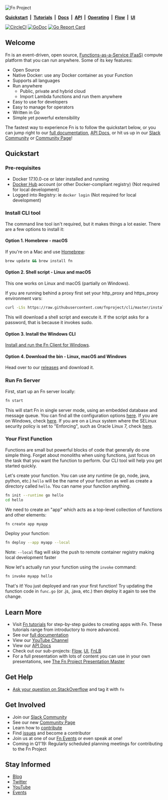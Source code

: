 <a id="top"></a>
![Fn Project](http://fnproject.io/images/fn-300x125.png)

**[Quickstart](https://github.com/lean-mu/mu#quickstart)&nbsp; | &nbsp;[Tutorials](https://fnproject.io/tutorials)&nbsp; |  &nbsp;[Docs](https://github.com/fnproject/docs)&nbsp; | &nbsp;[API](http://petstore.swagger.io/?url=https://raw.githubusercontent.com/fnproject/fn/master/docs/swagger_v2.yml)&nbsp; | &nbsp;[Operating](https://github.com/fnproject/docs/blob/master/fn/README.md#for-operators)&nbsp; | &nbsp;[Flow](https://github.com/fnproject/flow)&nbsp; | &nbsp;[UI](https://github.com/fnproject/ui)**

[![CircleCI](https://circleci.com/gh/fnproject/fn.svg?style=svg&circle-token=6a62ac329bc5b68b484157fbe88df7612ffd9ea0)](https://circleci.com/gh/fnproject/fn) [![GoDoc](https://godoc.org/github.com/lean-mu/mu?status.svg)](https://godoc.org/github.com/lean-mu/mu)
[![Go Report Card](https://goreportcard.com/badge/github.com/lean-mu/mu)](https://goreportcard.com/report/github.com/lean-mu/mu)

## Welcome
Fn is an event-driven, open source, [Functions-as-a-Service (FaaS)](https://github.com/fnproject/docs/blob/master/fn/general/introduction.md) compute platform that you can run anywhere. Some of its key features:

* Open Source
* Native Docker: use any Docker container as your Function
* Supports all languages
* Run anywhere
  * Public, private and hybrid cloud
  * Import Lambda functions and run them anywhere
* Easy to use for developers
* Easy to manage for operators
* Written in Go
* Simple yet powerful extensibility

The fastest way to experience Fn is to follow the quickstart below, or you can jump right to our [full documentation](https://github.com/fnproject/docs), [API Docs](http://petstore.swagger.io/?url=https://raw.githubusercontent.com/fnproject/fn/master/docs/swagger_v2.yml), or hit us up in our [Slack Community](http://slack.fnproject.io) or [Community Page](https://github.com/fnproject/docs/blob/master/COMMUNITY.md)!


## Quickstart

### Pre-requisites

* Docker 17.10.0-ce or later installed and running
* [Docker Hub](https://hub.docker.com/) account (or other Docker-compliant registry) (Not required for local development)
* Logged into Registry: ie `docker login` (Not required for local development)

### Install CLI tool

The command line tool isn't required, but it makes things a lot easier. There are a few options to install it:

#### Option 1. Homebrew - macOS

If you're on a Mac and use [Homebrew](https://brew.sh/):

```sh
brew update && brew install fn
```

#### Option 2. Shell script - Linux and macOS

This one works on Linux and macOS (partially on Windows).

If you are running behind a proxy first set your http_proxy and https_proxy environment vars:

```sh
curl -LSs https://raw.githubusercontent.com/fnproject/cli/master/install | sh
```

This will download a shell script and execute it. If the script asks for a password, that is because it invokes sudo.

#### Option 3. Install the Windows CLI
[Install and run the Fn Client for Windows](https://github.com/fnproject/docs/blob/master/fn/develop/running-fn-client-windows.md).


#### Option 4. Download the bin - Linux, macOS and Windows
Head over to our [releases](https://github.com/fnproject/cli/releases) and download it.


### Run Fn Server

First, start up an Fn server locally:

```sh
fn start
```

This will start Fn in single server mode, using an embedded database and message queue. You can find all the
configuration options [here](https://github.com/fnproject/docs/blob/master/fn/operate/options.md). If you are on Windows, check [here](https://github.com/fnproject/docs/blob/master/fn/operate/windows.md).
If you are on a Linux system where the SELinux security policy is set to "Enforcing", such as Oracle Linux 7, check
[here](https://github.com/fnproject/docs/blob/master/fn/operate/selinux.md).

### Your First Function

Functions are small but powerful blocks of code that generally do one simple thing. Forget about monoliths when using functions, just focus on the task that you want the function to perform. Our CLI tool will help you get started quickly.

Let's create your function. You can use any runtime (ie go, node, java, python, etc.) `hello` will be the name of your function as well as create a directory called `hello`. You can name your function anything.

```sh
fn init --runtime go hello
cd hello
```

We need to create an "app" which acts as a top-level collection of functions and other elements:

```sh
fn create app myapp
```

Deploy your function: 

```sh
fn deploy --app myapp --local
```

Note: `--local` flag will skip the push to remote container registry making local development faster

Now let's actually run your function using the `invoke` command:

```sh
fn invoke myapp hello
```

That's it! You just deployed and ran your first function! Try updating the function code in `func.go` (or .js, .java, etc.) then deploy it again to see the change.

## Learn More

* Visit [Fn tutorials](http://fnproject.io/tutorials) for step-by-step guides to creating apps with Fn. These tutorials range from introductory to more advanced.
* See our [full documentation](https://github.com/fnproject/docs)
* View our [YouTube Channel](https://www.youtube.com/channel/UCo3fJqEGRx9PW_ODXk3b1nw)
* View our [API Docs](http://petstore.swagger.io/?url=https://raw.githubusercontent.com/fnproject/fn/master/docs/swagger_v2.yml)
* Check out our sub-projects: [Flow](https://github.com/fnproject/flow), [UI](https://github.com/fnproject/ui), [FnLB](https://github.com/fnproject/lb)
* For a full presentation with lots of content you can use in your own presentations, see [The Fn Project Presentation Master](http://deck.fnproject.io)


## Get Help

* [Ask your question on StackOverflow](https://stackoverflow.com/questions/tagged/fn) and tag it with `fn`

## Get Involved

* Join our [Slack Community](http://slack.fnproject.io)
* See our new [Community Page](https://github.com/fnproject/docs/blob/master/community/)
* Learn how to [contribute](https://github.com/fnproject/docs/blob/master/community/CONTRIBUTING.md)
* Find [issues](https://github.com/lean-mu/mu/issues) and become a contributor
* Join us at one of our [Fn Events](http://events.fnproject.io) or even speak at one!
* Coming in Q1'19: Regularly scheduled planning meetings for contributing to the Fn Project

## Stay Informed

* [Blog](https://medium.com/fnproject)
* [Twitter](https://twitter.com/fnproject)
* [YouTube](https://www.youtube.com/channel/UCo3fJqEGRx9PW_ODXk3b1nw)
* [Events](http://events.fnproject.io)

